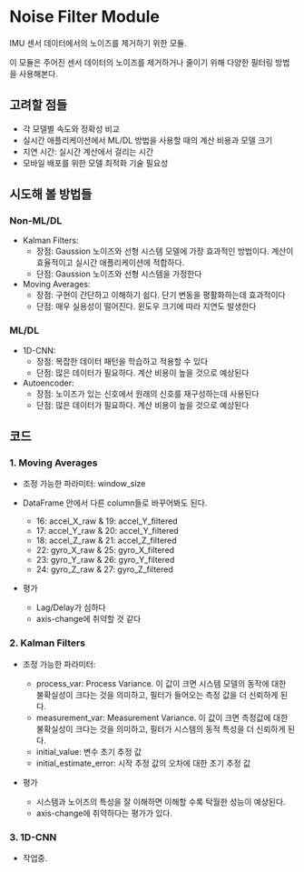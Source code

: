 
# Noise Filter Module

IMU 센서 데이터에서의 노이즈를 제거하기 위한 모듈.

이 모듈은 주어진 센서 데이터의 노이즈를 제거하거나 줄이기 위해 다양한 필터링 방법을 사용해본다.

## 고려할 점들

- 각 모델별 속도와 정확성 비교
- 실시간 애플리케이션에서 ML/DL 방법을 사용할 때의 계산 비용과 모델 크기
- 지연 시간: 실시간 계산에서 걸리는 시간
- 모바일 배포를 위한 모델 최적화 기술 필요성

## 시도해 볼 방법들

### Non-ML/DL

- Kalman Filters:
  - 장점: Gaussion 노이즈와 선형 시스템 모델에 가장 효과적인 방법이다. 계산이 효율적이고 실시간 애플리케이션에 적합하다.
  - 단점: Gaussion 노이즈와 선형 시스템을 가정한다
- Moving Averages:
  - 장점: 구현이 간단하고 이해하기 쉽다. 단기 변동을 평활화하는데 효과적이다
  - 단점: 매우 실용성이 떨어진다. 윈도우 크기에 따라 지연도 발생한다

### ML/DL

- 1D-CNN:
  - 장점: 복잡한 데이터 패턴을 학습하고 적용할 수 있다
  - 단점: 많은 데이터가 필요하다. 계산 비용이 높을 것으로 예상된다
- Autoencoder:
  - 장점: 노이즈가 있는 신호에서 원래의 신호를 재구성하는데 사용된다
  - 단점: 많은 데이터가 필요하다. 계산 비용이 높을 것으로 예상된다

## 코드

### 1. Moving Averages

- 조정 가능한 파라미터: window_size
- DataFrame 안에서 다른 column들로 바꾸어봐도 된다.
  - 16: accel_X_raw & 19: accel_Y_filtered
  - 17: accel_Y_raw & 20: accel_Y_filtered
  - 18: accel_Z_raw & 21: accel_Z_filtered
  - 22: gyro_X_raw & 25: gyro_X_filtered
  - 23: gyro_Y_raw & 26: gyro_Y_filtered
  - 24: gyro_Z_raw & 27: gyro_Z_filtered

- 평가
  - Lag/Delay가 심하다
  - axis-change에 취약할 것 같다

### 2. Kalman Filters

- 조정 가능한 파라미터:
  - process_var: Process Variance. 이 값이 크면 시스템 모델의 동작에 대한 불확실성이 크다는 것을 의미하고, 필터가 들어오는 측정 값을 더 신뢰하게 된다.
  - measurement_var: Measurement Variance. 이 값이 크면 측정값에 대한 불확실성이 크다는 것을 의미하고, 필터가 시스템의 동적 특성을 더 신뢰하게 된다.
  - initial_value: 변수 초기 추정 값
  - initial_estimate_error: 시작 추정 값의 오차에 대한 초기 추정 값

- 평가
  - 시스템과 노이즈의 특성을 잘 이해하면 이해할 수록 탁월한 성능이 예상된다.
  - axis-change에 취약하다는 평가가 있다.

### 3. 1D-CNN

- 작업중.
